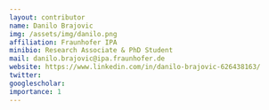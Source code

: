 ```yaml
---
layout: contributor
name: Danilo Brajovic
img: /assets/img/danilo.png 
affiliation: Fraunhofer IPA
minibio: Research Associate & PhD Student
mail: danilo.brajovic@ipa.fraunhofer.de
website: https://www.linkedin.com/in/danilo-brajovic-626438163/
twitter: 
googlescholar: 
importance: 1
---
```

